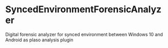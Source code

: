 # SyncedEnvironmentForensicAnalyzer
Digital forensic analyzer for synced environment between Windows 10 and Android as plaso analysis plugin
